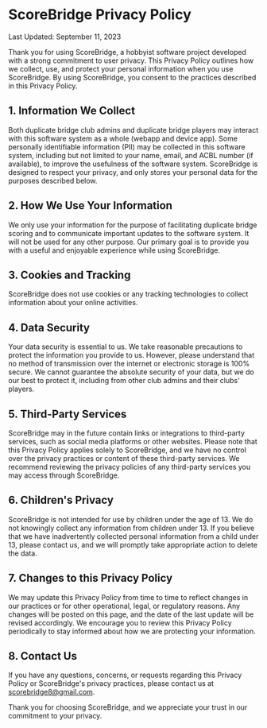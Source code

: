 # ScoreBridge Privacy Policy

Last Updated: September 11, 2023

Thank you for using ScoreBridge, a hobbyist software project developed with a strong commitment to user privacy. This Privacy Policy outlines how we collect, use, and protect your personal information when you use ScoreBridge. By using ScoreBridge, you consent to the practices described in this Privacy Policy.

## 1. Information We Collect

Both duplicate bridge club admins and duplicate bridge players may interact with this software system as a whole (webapp and device app). Some personally identifiable information (PII) may be collected in this software system, including but not limited to your name, email, and ACBL number (if available), to improve the usefulness of the software system. ScoreBridge is designed to respect your privacy, and only stores your personal data for the purposes described below.

## 2. How We Use Your Information

We only use your information for the purpose of facilitating duplicate bridge scoring and to communicate important updates to the software system. It will not be used for any other purpose. Our primary goal is to provide you with a useful and enjoyable experience while using ScoreBridge.

## 3. Cookies and Tracking

ScoreBridge does not use cookies or any tracking technologies to collect information about your online activities.

## 4. Data Security

Your data security is essential to us. We take reasonable precautions to protect the information you provide to us. However, please understand that no method of transmission over the internet or electronic storage is 100% secure. We cannot guarantee the absolute security of your data, but we do our best to protect it, including from other club admins and their clubs' players.

## 5. Third-Party Services

ScoreBridge may in the future contain links or integrations to third-party services, such as social media platforms or other websites. Please note that this Privacy Policy applies solely to ScoreBridge, and we have no control over the privacy practices or content of these third-party services. We recommend reviewing the privacy policies of any third-party services you may access through ScoreBridge.

## 6. Children's Privacy

ScoreBridge is not intended for use by children under the age of 13. We do not knowingly collect any information from children under 13. If you believe that we have inadvertently collected personal information from a child under 13, please contact us, and we will promptly take appropriate action to delete the data.

## 7. Changes to this Privacy Policy

We may update this Privacy Policy from time to time to reflect changes in our practices or for other operational, legal, or regulatory reasons. Any changes will be posted on this page, and the date of the last update will be revised accordingly. We encourage you to review this Privacy Policy periodically to stay informed about how we are protecting your information.

## 8. Contact Us

If you have any questions, concerns, or requests regarding this Privacy Policy or ScoreBridge's privacy practices, please contact us at scorebridge8@gmail.com.

Thank you for choosing ScoreBridge, and we appreciate your trust in our commitment to your privacy.

